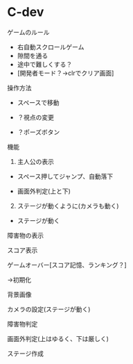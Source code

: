 # C-dev
ゲームのルール
- 右自動スクロールゲーム 
- 隙間を通る 
- 途中で難しくする？ 
- [開発者モード？→clrでクリア画面] 
 
操作方法

- スペースで移動 

- ？視点の変更

- ？ポーズボタン 

機能 

1. 主人公の表示 

- スペース押してジャンプ、自動落下 

- 画面外判定(上と下) 


2. ステージが動くように(カメラも動く) 

- ステージが動く

障害物の表示 

スコア表示 
 
ゲームオーバー[スコア記憶、ランキング？] 

→初期化 

背景画像 

カメラの設定(ステージが動く) 

障害物判定 

画面外判定(上はゆるく、下は厳しく) 
 
ステージ作成
